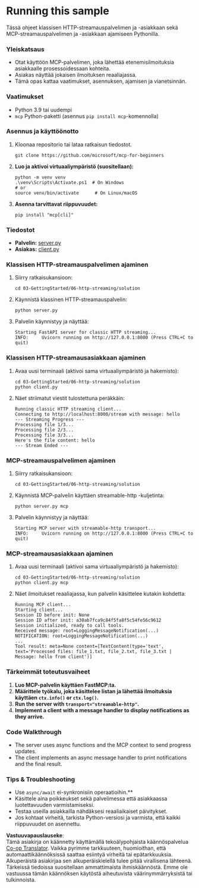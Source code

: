 <!--
CO_OP_TRANSLATOR_METADATA:
{
  "original_hash": "4c4da5949611d91b06d8a5d450aae8d6",
  "translation_date": "2025-06-13T02:02:37+00:00",
  "source_file": "03-GettingStarted/06-http-streaming/solution/python/README.md",
  "language_code": "fi"
}
-->
# Running this sample

Tässä ohjeet klassisen HTTP-streamauspalvelimen ja -asiakkaan sekä MCP-streamauspalvelimen ja -asiakkaan ajamiseen Pythonilla.

### Yleiskatsaus

- Otat käyttöön MCP-palvelimen, joka lähettää etenemisilmoituksia asiakkaalle prosessoidessaan kohteita.
- Asiakas näyttää jokaisen ilmoituksen reaaliajassa.
- Tämä opas kattaa vaatimukset, asennuksen, ajamisen ja vianetsinnän.

### Vaatimukset

- Python 3.9 tai uudempi
- `mcp` Python-paketti (asennus `pip install mcp`-komennolla)

### Asennus ja käyttöönotto

1. Kloonaa repositorio tai lataa ratkaisun tiedostot.

   ```pwsh
   git clone https://github.com/microsoft/mcp-for-beginners
   ```

1. **Luo ja aktivoi virtuaaliympäristö (suositellaan):**

   ```pwsh
   python -m venv venv
   .\venv\Scripts\Activate.ps1  # On Windows
   # or
   source venv/bin/activate      # On Linux/macOS
   ```

1. **Asenna tarvittavat riippuvuudet:**

   ```pwsh
   pip install "mcp[cli]"
   ```

### Tiedostot

- **Palvelin:** [server.py](../../../../../../03-GettingStarted/06-http-streaming/solution/python/server.py)
- **Asiakas:** [client.py](../../../../../../03-GettingStarted/06-http-streaming/solution/python/client.py)

### Klassisen HTTP-streamauspalvelimen ajaminen

1. Siirry ratkaisukansioon:

   ```pwsh
   cd 03-GettingStarted/06-http-streaming/solution
   ```

2. Käynnistä klassinen HTTP-streamauspalvelin:

   ```pwsh
   python server.py
   ```

3. Palvelin käynnistyy ja näyttää:

   ```
   Starting FastAPI server for classic HTTP streaming...
   INFO:     Uvicorn running on http://127.0.0.1:8000 (Press CTRL+C to quit)
   ```

### Klassisen HTTP-streamausasiakkaan ajaminen

1. Avaa uusi terminaali (aktivoi sama virtuaaliympäristö ja hakemisto):

   ```pwsh
   cd 03-GettingStarted/06-http-streaming/solution
   python client.py
   ```

2. Näet striimatut viestit tulostettuna peräkkäin:

   ```text
   Running classic HTTP streaming client...
   Connecting to http://localhost:8000/stream with message: hello
   --- Streaming Progress ---
   Processing file 1/3...
   Processing file 2/3...
   Processing file 3/3...
   Here's the file content: hello
   --- Stream Ended ---
   ```

### MCP-streamauspalvelimen ajaminen

1. Siirry ratkaisukansioon:
   ```pwsh
   cd 03-GettingStarted/06-http-streaming/solution
   ```
2. Käynnistä MCP-palvelin käyttäen streamable-http -kuljetinta:
   ```pwsh
   python server.py mcp
   ```
3. Palvelin käynnistyy ja näyttää:
   ```
   Starting MCP server with streamable-http transport...
   INFO:     Uvicorn running on http://127.0.0.1:8000 (Press CTRL+C to quit)
   ```

### MCP-streamausasiakkaan ajaminen

1. Avaa uusi terminaali (aktivoi sama virtuaaliympäristö ja hakemisto):
   ```pwsh
   cd 03-GettingStarted/06-http-streaming/solution
   python client.py mcp
   ```
2. Näet ilmoitukset reaaliajassa, kun palvelin käsittelee kutakin kohdetta:
   ```
   Running MCP client...
   Starting client...
   Session ID before init: None
   Session ID after init: a30ab7fca9c84f5fa8f5c54fe56c9612
   Session initialized, ready to call tools.
   Received message: root=LoggingMessageNotification(...)
   NOTIFICATION: root=LoggingMessageNotification(...)
   ...
   Tool result: meta=None content=[TextContent(type='text', text='Processed files: file_1.txt, file_2.txt, file_3.txt | Message: hello from client')]
   ```

### Tärkeimmät toteutusvaiheet

1. **Luo MCP-palvelin käyttäen FastMCP:ta.**
2. **Määrittele työkalu, joka käsittelee listan ja lähettää ilmoituksia käyttäen `ctx.info()` or `ctx.log()`.**
3. **Run the server with `transport="streamable-http"`.**
4. **Implement a client with a message handler to display notifications as they arrive.**

### Code Walkthrough
- The server uses async functions and the MCP context to send progress updates.
- The client implements an async message handler to print notifications and the final result.

### Tips & Troubleshooting

- Use `async/await` ei-synkronisiin operaatioihin.**
- Käsittele aina poikkeukset sekä palvelimessa että asiakkaassa luotettavuuden varmistamiseksi.
- Testaa useilla asiakkailla nähdäksesi reaaliaikaiset päivitykset.
- Jos kohtaat virheitä, tarkista Python-versiosi ja varmista, että kaikki riippuvuudet on asennettu.

**Vastuuvapauslauseke**:  
Tämä asiakirja on käännetty käyttämällä tekoälypohjaista käännöspalvelua [Co-op Translator](https://github.com/Azure/co-op-translator). Vaikka pyrimme tarkkuuteen, huomioithan, että automaattikäännöksissä saattaa esiintyä virheitä tai epätarkkuuksia. Alkuperäistä asiakirjaa sen alkuperäiskielellä tulee pitää virallisena lähteenä. Tärkeissä tiedoissa suositellaan ammattimaista ihmiskäännöstä. Emme ole vastuussa tämän käännöksen käytöstä aiheutuvista väärinymmärryksistä tai tulkinnoista.